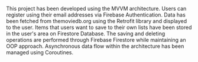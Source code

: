 This project has been developed using the MVVM architecture. Users can register using their email addresses via Firebase Authentication. Data has been fetched from themoviedb.org using the Retrofit library and displayed to the user. Items that users want to save to their own lists have been stored in the user's area on Firestore Database. The saving and deleting operations are performed through Firebase Firestore while maintaining an OOP approach. Asynchronous data flow within the architecture has been managed using Coroutines.

